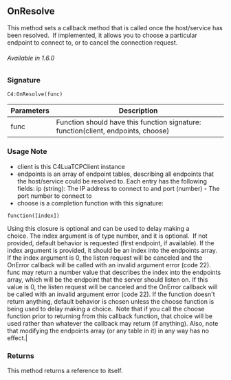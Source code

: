 
## OnResolve

This method sets a callback method that is called once the host/service has been resolved.  If implemented, it allows you to choose a particular endpoint to connect to, or to cancel the connection request.

###### Available in 1.6.0


### Signature

`C4:OnResolve(func)`


| Parameters | Description |
| --- | --- |
| func | Function should have this function signature:  function(client, endpoints, choose) |


### Usage Note

- client is this C4LuaTCPClient instance 
- endpoints is an array of endpoint tables, describing all endpoints that the host/service could be resolved to. Each entry has the following fields:  ip (string): The IP address to connect to and  port (number) -  The port number to connect to 
- choose is a completion function with this signature: 

`function([index])` 

Using this closure is optional and can be used to delay making a choice. The index argument is of type number, and it is optional.  If not provided, default behavior is requested (first endpoint, if available). If the index argument is provided, it should be an index into the endpoints array.  If the index argument is 0, the listen request will be canceled and the OnError callback will be called with an invalid argument error (code 22). func may return a number value that describes the index into the endpoints array, which will be the endpoint that the server should listen on. If this value is 0, the listen request will be canceled and the OnError callback will be called with an invalid argument error (code 22). If the function doesn't return anything, default behavior is chosen unless the choose function is being used to delay making a choice.  Note that if you call the choose function prior to returning from this callback function, that choice will be used rather than whatever the callback may return (if anything). Also, note that modifying the endpoints array (or any table in it) in any way has no effect.|


### Returns

This method returns a reference to itself.
